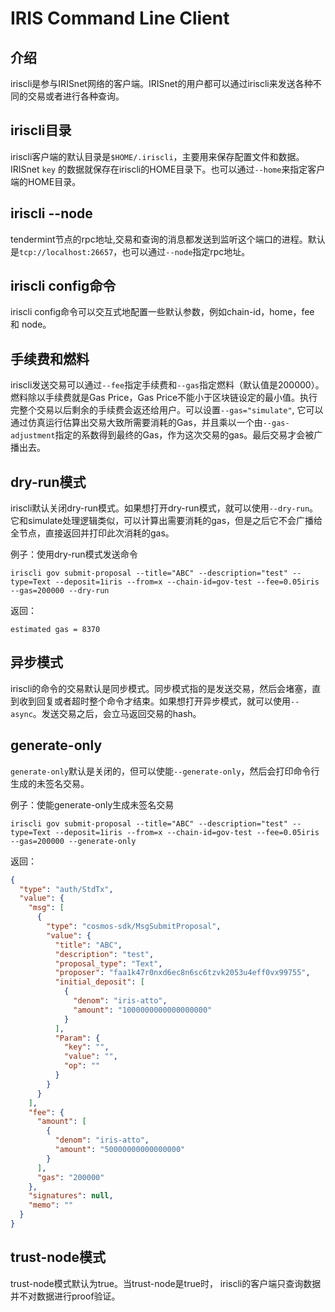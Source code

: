 # IRIS Command Line Client

## 介绍

iriscli是参与IRISnet网络的客户端。IRISnet的用户都可以通过iriscli来发送各种不同的交易或者进行各种查询。

## iriscli目录

iriscli客户端的默认目录是`$HOME/.iriscli`，主要用来保存配置文件和数据。 IRISnet `key` 的数据就保存在iriscli的HOME目录下。也可以通过`--home`来指定客户端的HOME目录。

## iriscli --node

tendermint节点的rpc地址,交易和查询的消息都发送到监听这个端口的进程。默认是`tcp://localhost:26657`，也可以通过`--node`指定rpc地址。

## iriscli config命令

iriscli config命令可以交互式地配置一些默认参数，例如chain-id，home，fee 和 node。

## 手续费和燃料

iriscli发送交易可以通过`--fee`指定手续费和`--gas`指定燃料（默认值是200000）。燃料除以手续费就是Gas Price，Gas Price不能小于区块链设定的最小值。执行完整个交易以后剩余的手续费会返还给用户。可以设置`--gas="simulate"`, 它可以通过仿真运行估算出交易大致所需要消耗的Gas，并且乘以一个由`--gas-adjustment`指定的系数得到最终的Gas，作为这次交易的gas。最后交易才会被广播出去。

## dry-run模式

iriscli默认关闭dry-run模式。如果想打开dry-run模式，就可以使用`--dry-run`。它和simulate处理逻辑类似，可以计算出需要消耗的gas，但是之后它不会广播给全节点，直接返回并打印此次消耗的gas。

例子：使用dry-run模式发送命令

```
iriscli gov submit-proposal --title="ABC" --description="test" --type=Text --deposit=1iris --from=x --chain-id=gov-test --fee=0.05iris --gas=200000 --dry-run
```

返回：

```
estimated gas = 8370
```

## 异步模式

iriscli的命令的交易默认是同步模式。同步模式指的是发送交易，然后会堵塞，直到收到回复或者超时整个命令才结束。如果想打开异步模式，就可以使用`--async`。发送交易之后，会立马返回交易的hash。

## generate-only

`generate-only`默认是关闭的，但可以使能`--generate-only`，然后会打印命令行生成的未签名交易。

例子：使能generate-only生成未签名交易

```
iriscli gov submit-proposal --title="ABC" --description="test" --type=Text --deposit=1iris --from=x --chain-id=gov-test --fee=0.05iris --gas=200000 --generate-only
```

返回：

```json
{
  "type": "auth/StdTx",
  "value": {
    "msg": [
      {
        "type": "cosmos-sdk/MsgSubmitProposal",
        "value": {
          "title": "ABC",
          "description": "test",
          "proposal_type": "Text",
          "proposer": "faa1k47r0nxd6ec8n6sc6tzvk2053u4eff0vx99755",
          "initial_deposit": [
            {
              "denom": "iris-atto",
              "amount": "1000000000000000000"
            }
          ],
          "Param": {
            "key": "",
            "value": "",
            "op": ""
          }
        }
      }
    ],
    "fee": {
      "amount": [
        {
          "denom": "iris-atto",
          "amount": "50000000000000000"
        }
      ],
      "gas": "200000"
    },
    "signatures": null,
    "memo": ""
  }
}

```

## trust-node模式

trust-node模式默认为true。当trust-node是true时， iriscli的客户端只查询数据并不对数据进行proof验证。

